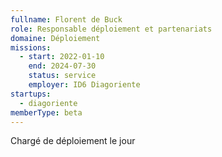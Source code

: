 ```yaml
---
fullname: Florent de Buck
role: Responsable déploiement et partenariats
domaine: Déploiement
missions:
  - start: 2022-01-10
    end: 2024-07-30
    status: service
    employer: ID6 Diagoriente
startups:
  - diagoriente
memberType: beta
---
```


Chargé de déploiement le jour
